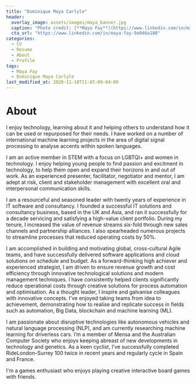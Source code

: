 ```yaml
---
title: "Dominique Maya Carlyle"
header:
  overlay_image: assets/images/maya_banner.jpg
  caption: "Photo credit: [**Maya Fay**](https://www.linkedin.com/in/maya-fay-9a046a180)"
  cta_url: "https://www.linkedin.com/in/maya-fay-9a046a180"
categories:
  - CV
  - Resume
  - About
  - Profile
tags:
  - Maya Fay
  - Dominique Maya Carlyle
last_modified_at: 2020-11-18T11:45:09-04:00
---
```


# About

I enjoy technology, learning about it and helping others to understand how it can be used or repurposed for their needs. I have worked on a number of international machine learning projects in the area of digital signal processing to analyse accents within spoken languages.

I am an active member in STEM with a focus on LGBTQI+ and women in technology. I enjoy helping young people to find passion and excitment in technology, to help them open and expand their horizons in and out of work. As an experienced presenter, facilitator, negotiator and mentor, I am adept at risk, client and stakeholder management with excellent oral and interpersonal communication skills.

I am a resourceful and seasoned leader with twenty years of experience in IT software and consultancy. I founded a successful IT solutions and consultancy business, based in the UK and Asia, and ran it successfully for a decade servicing and satisfying a high-value client portfolio. During my tenure, I increased the value of revenue streams six-fold through new sales channels and partnership alliances. I also spearheaded numerous projects to streamline processes that reduced operating costs by 50%.

I am accomplished in building and motivating global, cross-cultural Agile teams, and have successfully delivered software applications and cloud solutions on schedule and budget. As a forward-thinking high achiever and experienced strategist, I am driven to ensure revenue growth and cost efficiency through innovative technological solutions and modern management techniques. I have consistently helped clients significantly reduce operational costs through creative solutions for process automation and optimisation. As a thought leader, I inspire and galvanise colleagues with innovative concepts. I've enjoyed taking teams from idea to achievement, demonstrating how to realise and replicate success in fields such as automation, Big Data, blockchain and machine learning (ML).

I am passionate about disruptive technologies like autonomous vehicles and natural language processing (NLP), and am currently researching machine learning for driverless cars. I’m a member of Mensa and the Australian Computer Society who enjoys keeping abreast of new developments in technology and genetics. As a keen cyclist, I’ve successfully completed RideLondon-Surrey 100 twice in recent years and regularly cycle in Spain and France. 

I'm a games enthusiast who enjoys playing creative interactive board games with friends. 
